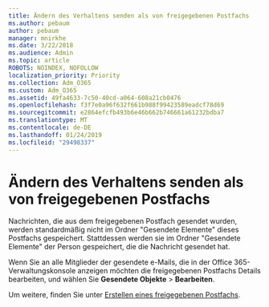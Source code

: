 ```yaml
---
title: Ändern des Verhaltens senden als von freigegebenen Postfachs
ms.author: pebaum
author: pebaum
manager: mnirkhe
ms.date: 3/22/2018
ms.audience: Admin
ms.topic: article
ROBOTS: NOINDEX, NOFOLLOW
localization_priority: Priority
ms.collection: Adm_O365
ms.custom: Adm_O365
ms.assetid: 49fa4633-7c50-40cd-a064-608a21cb0476
ms.openlocfilehash: f3f7e0a96f632f661b988f99423589eadcf78d69
ms.sourcegitcommit: e2864efcfb493b6e46b662b746661a61232bdba7
ms.translationtype: MT
ms.contentlocale: de-DE
ms.lasthandoff: 01/24/2019
ms.locfileid: "29498337"
---
```

# <a name="changing-shared-mailbox-send-as-behavior"></a>Ändern des Verhaltens senden als von freigegebenen Postfachs

Nachrichten, die aus dem freigegebenen Postfach gesendet wurden, werden standardmäßig nicht im Ordner "Gesendete Elemente" dieses Postfachs gespeichert. Stattdessen werden sie im Ordner "Gesendete Elemente" der Person gespeichert, die die Nachricht gesendet hat.
  
Wenn Sie an alle Mitglieder der gesendete e-Mails, die in der Office 365-Verwaltungskonsole anzeigen möchten die freigegebenen Postfachs Details bearbeiten, und wählen Sie **Gesendete Objekte** \> **Bearbeiten**.
  
Um weitere, finden Sie unter [Erstellen eines freigegebenen Postfachs](https://support.office.com/en-us/article/create-a-shared-mailbox-871a246d-3acd-4bba-948e-5de8be0544c9).
  

